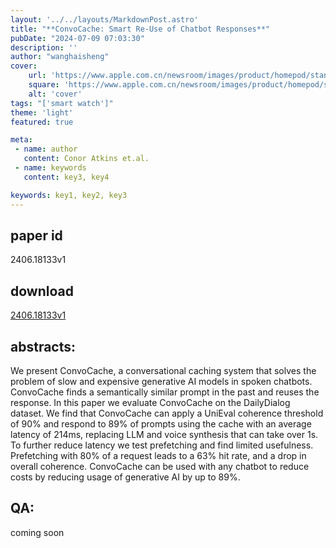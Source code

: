```yaml
---
layout: '../../layouts/MarkdownPost.astro'
title: "**ConvoCache: Smart Re-Use of Chatbot Responses**"
pubDate: "2024-07-09 07:03:30"
description: ''
author: "wanghaisheng"
cover:
    url: 'https://www.apple.com.cn/newsroom/images/product/homepod/standard/Apple-HomePod-hero-230118_big.jpg.large_2x.jpg'
    square: 'https://www.apple.com.cn/newsroom/images/product/homepod/standard/Apple-HomePod-hero-230118_big.jpg.large_2x.jpg'
    alt: 'cover'
tags: "['smart watch']" 
theme: 'light'
featured: true

meta:
 - name: author
   content: Conor Atkins et.al.
 - name: keywords
   content: key3, key4

keywords: key1, key2, key3
---
```


## paper id
2406.18133v1
## download
[2406.18133v1](http://arxiv.org/abs/2406.18133v1)
## abstracts:
We present ConvoCache, a conversational caching system that solves the problem of slow and expensive generative AI models in spoken chatbots. ConvoCache finds a semantically similar prompt in the past and reuses the response. In this paper we evaluate ConvoCache on the DailyDialog dataset. We find that ConvoCache can apply a UniEval coherence threshold of 90% and respond to 89% of prompts using the cache with an average latency of 214ms, replacing LLM and voice synthesis that can take over 1s. To further reduce latency we test prefetching and find limited usefulness. Prefetching with 80% of a request leads to a 63% hit rate, and a drop in overall coherence. ConvoCache can be used with any chatbot to reduce costs by reducing usage of generative AI by up to 89%.
## QA:
coming soon
